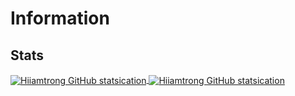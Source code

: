 # Information

## Stats

<a href="https://github.com/hiiamtrong">
  <img align="center" src="https://github-readme-stats.vercel.app/api?username=hiiamtrong&show_icons=true&title_color=ffffff&icon_color=bb2acf&text_color=daf7dc&bg_color=151515" alt="Hiiamtrong GitHub statsication" />
</a>

<a href="https://github.com/hiiamtrong">
  <img align="center" src="https://github-readme-stats.vercel.app/api/top-langs?username=hiiamtrong&show_icons=true&title_color=ffffff&icon_color=bb2acf&text_color=daf7dc&bg_color=151515"  alt="Hiiamtrong GitHub statsication" />
</a>
